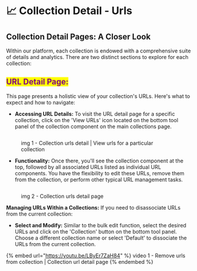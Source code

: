 # 📈 Collection Detail - Urls

## **Collection Detail Pages: A Closer Look**

Within our platform, each collection is endowed with a comprehensive suite of details and analytics. There are two distinct sections to explore for each collection:

## <mark style="color:purple;">**URL Detail Page:**</mark>&#x20;

This page presents a holistic view of your collection's URLs. Here's what to expect and how to navigate:

* **Accessing URL Details:** To visit the URL detail page for a specific collection, click on the 'View URLs' icon located on the bottom tool panel of the collection component on the main collections page.

<figure><img src="../.gitbook/assets/Screenshot 2023-11-05 at 12.46.35 PM.png" alt=""><figcaption><p>img 1 - Collection urls detail | View urls for a particular collection </p></figcaption></figure>

* **Functionality:** Once there, you'll see the collection component at the top, followed by all associated URLs listed as individual URL components. You have the flexibility to edit these URLs, remove them from the collection, or perform other typical URL management tasks.

<figure><img src="../.gitbook/assets/Screenshot 2023-11-05 at 12.07.34 AM.png" alt=""><figcaption><p>img 2 - Collection  urls detail page</p></figcaption></figure>

**Managing URLs Within a Collections:** If you need to disassociate URLs from the current collection:

* **Select and Modify:** Similar to the bulk edit function, select the desired URLs and click on the 'Collection' button on the bottom tool panel. Choose a different collection name or select 'Default' to dissociate the URLs from the current collection.

{% embed url="https://youtu.be/LByEr7ZaH84" %}
video 1 - Remove urls from collection | Collection url detail page
{% endembed %}



